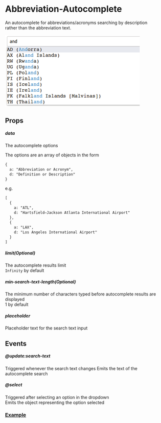 # Abbreviation-Autocomplete
An autocomplete for abbreviations/acronyms searching by description rather than the abbreviation text.

![autocomplete_screenshot](https://raw.githubusercontent.com/FireLemons/DocumentationMaterials/3adbd2389ba4b9750b4c2cf03a855c3ed31f3b80/img/screenshot.png)

## Props
##### data
The autocomplete options

The options are an array of objects in the form

    {
      a: "Abbreviation or Acronym",
      d: "Definition or Description"
    }

e.g.

    [
      {
        a: "ATL",
        d: "Hartsfield–Jackson Atlanta International Airport"
      },
      {
        a: "LAX",
        d: "Los Angeles International Airport"
      }
    ]

##### limit(Optional)
The autocomplete results limit  
`Infinity` by default
##### min-search-text-length(Optional)
The minimum number of characters typed before autocomplete results are displayed  
1 by default
##### placeholder
Placeholder text for the search text input

## Events  
##### @update:search-text
Triggered whenever the search text changes
Emits the text of the autocomplete search

##### @select
Triggered after selecting an option in the dropdown  
Emits the object representing the option selected

### [Example](https://firelemons.github.io/AutocompleteExample/)
